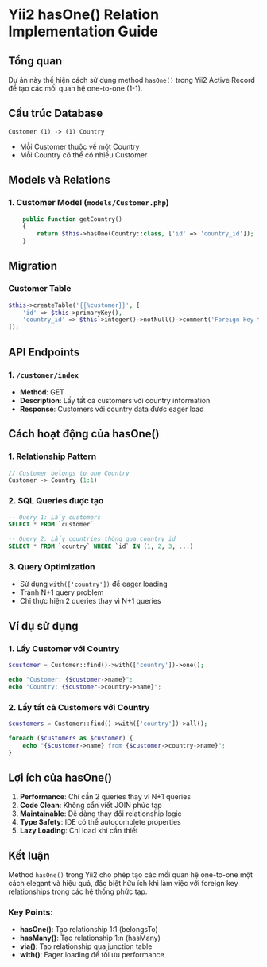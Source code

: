 # Yii2 hasOne() Relation Implementation Guide

## Tổng quan
Dự án này thể hiện cách sử dụng method `hasOne()` trong Yii2 Active Record để tạo các mối quan hệ one-to-one (1-1).

## Cấu trúc Database
```
Customer (1) -> (1) Country
```
- Mỗi Customer thuộc về một Country
- Mỗi Country có thể có nhiều Customer

## Models và Relations

### 1. Customer Model (`models/Customer.php`)
```php
    public function getCountry()
    {
        return $this->hasOne(Country::class, ['id' => 'country_id']);
    }
```

## Migration

### Customer Table
```php
$this->createTable('{{%customer}}', [
    'id' => $this->primaryKey(),
    'country_id' => $this->integer()->notNull()->comment('Foreign key to country table'),
]);
```
## API Endpoints

### 1. `/customer/index`
- **Method**: GET
- **Description**: Lấy tất cả customers với country information
- **Response**: Customers với country data được eager load

## Cách hoạt động của hasOne()

### 1. Relationship Pattern
```php
// Customer belongs to one Country
Customer -> Country (1:1)
```

### 2. SQL Queries được tạo
```sql
-- Query 1: Lấy customers
SELECT * FROM `customer`

-- Query 2: Lấy countries thông qua country_id
SELECT * FROM `country` WHERE `id` IN (1, 2, 3, ...)
```

### 3. Query Optimization
- Sử dụng `with(['country'])` để eager loading
- Tránh N+1 query problem
- Chỉ thực hiện 2 queries thay vì N+1 queries

## Ví dụ sử dụng

### 1. Lấy Customer với Country
```php
$customer = Customer::find()->with(['country'])->one();

echo "Customer: {$customer->name}";
echo "Country: {$customer->country->name}";
```

### 2. Lấy tất cả Customers với Country
```php
$customers = Customer::find()->with(['country'])->all();

foreach ($customers as $customer) {
    echo "{$customer->name} from {$customer->country->name}";
}
```

## Lợi ích của hasOne()

1. **Performance**: Chỉ cần 2 queries thay vì N+1 queries
2. **Code Clean**: Không cần viết JOIN phức tạp
3. **Maintainable**: Dễ dàng thay đổi relationship logic
4. **Type Safety**: IDE có thể autocomplete properties
5. **Lazy Loading**: Chỉ load khi cần thiết

## Kết luận

Method `hasOne()` trong Yii2 cho phép tạo các mối quan hệ one-to-one một cách elegant và hiệu quả, đặc biệt hữu ích khi làm việc với foreign key relationships trong các hệ thống phức tạp.

### Key Points:
- **hasOne()**: Tạo relationship 1:1 (belongsTo)
- **hasMany()**: Tạo relationship 1:n (hasMany) 
- **via()**: Tạo relationship qua junction table
- **with()**: Eager loading để tối ưu performance